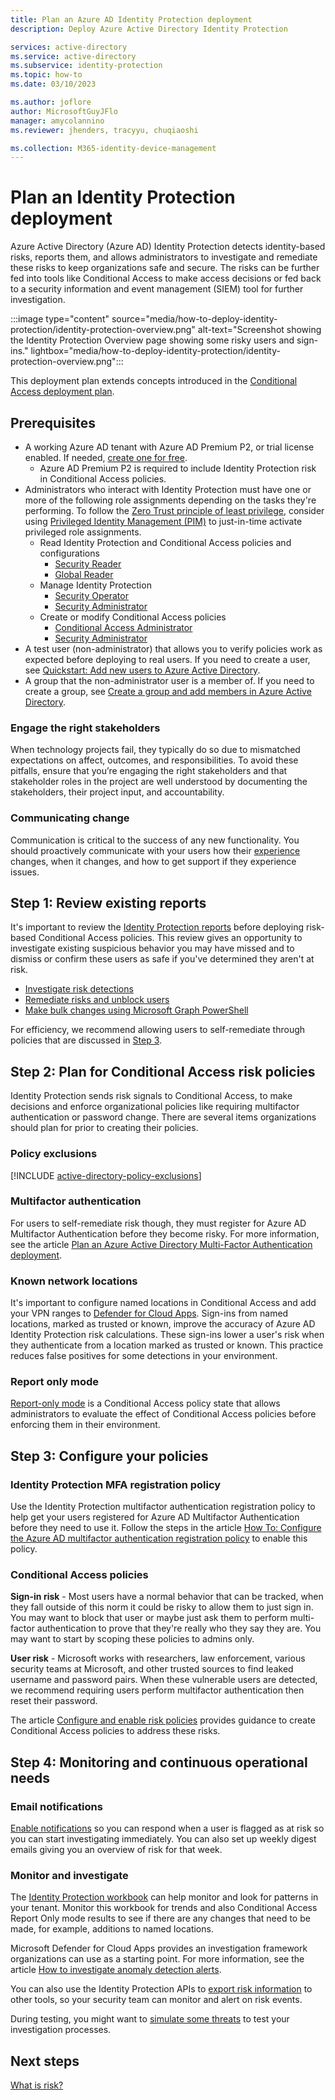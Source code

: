 ```yaml
---
title: Plan an Azure AD Identity Protection deployment
description: Deploy Azure Active Directory Identity Protection

services: active-directory
ms.service: active-directory
ms.subservice: identity-protection
ms.topic: how-to
ms.date: 03/10/2023

ms.author: joflore
author: MicrosoftGuyJFlo
manager: amycolannino
ms.reviewer: jhenders, tracyyu, chuqiaoshi

ms.collection: M365-identity-device-management
---
```

# Plan an Identity Protection deployment

Azure Active Directory (Azure AD) Identity Protection detects identity-based risks, reports them, and allows administrators to investigate and remediate these risks to keep organizations safe and secure. The risks can be further fed into tools like Conditional Access to make access decisions or fed back to a security information and event management (SIEM) tool for further investigation. 

:::image type="content" source="media/how-to-deploy-identity-protection/identity-protection-overview.png" alt-text="Screenshot showing the Identity Protection Overview page showing some risky users and sign-ins." lightbox="media/how-to-deploy-identity-protection/identity-protection-overview.png":::

This deployment plan extends concepts introduced in the [Conditional Access deployment plan](../conditional-access/plan-conditional-access.md).

## Prerequisites

* A working Azure AD tenant with Azure AD Premium P2, or trial license enabled. If needed, [create one for free](https://azure.microsoft.com/free/?WT.mc_id=A261C142F).
   * Azure AD Premium P2 is required to include Identity Protection risk in Conditional Access policies.
* Administrators who interact with Identity Protection must have one or more of the following role assignments depending on the tasks they're performing. To follow the [Zero Trust principle of least privilege](/security/zero-trust/), consider using [Privileged Identity Management (PIM)](../privileged-identity-management/pim-configure.md) to just-in-time activate privileged role assignments.
   * Read Identity Protection and Conditional Access policies and configurations 
      * [Security Reader](../roles/permissions-reference.md#security-reader)
      * [Global Reader](../roles/permissions-reference.md#global-reader)
   * Manage Identity Protection 
      * [Security Operator](../roles/permissions-reference.md#security-operator)
      * [Security Administrator](../roles/permissions-reference.md#security-administrator)
   * Create or modify Conditional Access policies 
      * [Conditional Access Administrator](../roles/permissions-reference.md#conditional-access-administrator)
      * [Security Administrator](../roles/permissions-reference.md#security-administrator)
* A test user (non-administrator) that allows you to verify policies work as expected before deploying to real users. If you need to create a user, see [Quickstart: Add new users to Azure Active Directory](../fundamentals/add-users-azure-active-directory.md).
* A group that the non-administrator user is a member of. If you need to create a group, see [Create a group and add members in Azure Active Directory](../fundamentals/active-directory-groups-create-azure-portal.md).

### Engage the right stakeholders

When technology projects fail, they typically do so due to mismatched expectations on affect, outcomes, and responsibilities. To avoid these pitfalls, ensure that you’re engaging the right stakeholders and that stakeholder roles in the project are well understood by documenting the stakeholders, their project input, and accountability. 

### Communicating change

Communication is critical to the success of any new functionality. You should proactively communicate with your users how their [experience](concept-identity-protection-user-experience.md) changes, when it changes, and how to get support if they experience issues.

## Step 1: Review existing reports

It's important to review the [Identity Protection reports](howto-identity-protection-investigate-risk.md) before deploying risk-based Conditional Access policies. This review gives an opportunity to investigate existing suspicious behavior you may have missed and to dismiss or confirm these users as safe if you've determined they aren't at risk. 

- [Investigate risk detections](howto-identity-protection-investigate-risk.md)
- [Remediate risks and unblock users](howto-identity-protection-remediate-unblock.md)
- [Make bulk changes using Microsoft Graph PowerShell](howto-identity-protection-graph-api.md)

For efficiency, we recommend allowing users to self-remediate through policies that are discussed in [Step 3](#step-3-configure-your-policies).

## Step 2: Plan for Conditional Access risk policies

Identity Protection sends risk signals to Conditional Access, to make decisions and enforce organizational policies like requiring multifactor authentication or password change. There are several items organizations should plan for prior to creating their policies.

### Policy exclusions

[!INCLUDE [active-directory-policy-exclusions](../../../includes/active-directory-policy-exclude-user.md)]

### Multifactor authentication

For users to self-remediate risk though, they must register for Azure AD Multifactor Authentication before they become risky. For more information, see the article [Plan an Azure Active Directory Multi-Factor Authentication deployment](../authentication/howto-mfa-getstarted.md).

### Known network locations

It's important to configure named locations in Conditional Access and add your VPN ranges to [Defender for Cloud Apps](/defender-cloud-apps/ip-tags#create-an-ip-address-range). Sign-ins from named locations, marked as trusted or known, improve the accuracy of Azure AD Identity Protection risk calculations. These sign-ins lower a user's risk when they authenticate from a location marked as trusted or known. This practice reduces false positives for some detections in your environment.

### Report only mode 

[Report-only mode](../conditional-access/howto-conditional-access-insights-reporting.md) is a Conditional Access policy state that allows administrators to evaluate the effect of Conditional Access policies before enforcing them in their environment.

## Step 3: Configure your policies

### Identity Protection MFA registration policy

Use the Identity Protection multifactor authentication registration policy to help get your users registered for Azure AD Multifactor Authentication before they need to use it. Follow the steps in the article [How To: Configure the Azure AD multifactor authentication registration policy](howto-identity-protection-configure-mfa-policy.md) to enable this policy.

### Conditional Access policies

**Sign-in risk** - Most users have a normal behavior that can be tracked, when they fall outside of this norm it could be risky to allow them to just sign in. You may want to block that user or maybe just ask them to perform multi-factor authentication to prove that they're really who they say they are. You may want to start by scoping these policies to admins only. 

**User risk** - Microsoft works with researchers, law enforcement, various security teams at Microsoft, and other trusted sources to find leaked username and password pairs. When these vulnerable users are detected, we recommend requiring users perform multifactor authentication then reset their password.

The article [Configure and enable risk policies](howto-identity-protection-configure-risk-policies.md) provides guidance to create Conditional Access policies to address these risks.

## Step 4: Monitoring and continuous operational needs

### Email notifications

[Enable notifications](howto-identity-protection-configure-notifications.md) so you can respond when a user is flagged as at risk so you can start investigating immediately. You can also set up weekly digest emails giving you an overview of risk for that week.

### Monitor and investigate

The [Identity Protection workbook](../reports-monitoring/workbook-risk-analysis.md) can help monitor and look for patterns in your tenant. Monitor this workbook for trends and also Conditional Access Report Only mode results to see if there are any changes that need to be made, for example, additions to named locations.
 
Microsoft Defender for Cloud Apps provides an investigation framework organizations can use as a starting point. For more information, see the article [How to investigate anomaly detection alerts](/defender-cloud-apps/investigate-anomaly-alerts).

You can also use the Identity Protection APIs to [export risk information](howto-export-risk-data.md) to other tools, so your security team can monitor and alert on risk events. 

During testing, you might want to [simulate some threats](howto-identity-protection-simulate-risk.md) to test your investigation processes.

## Next steps

[What is risk?](concept-identity-protection-risks.md)
